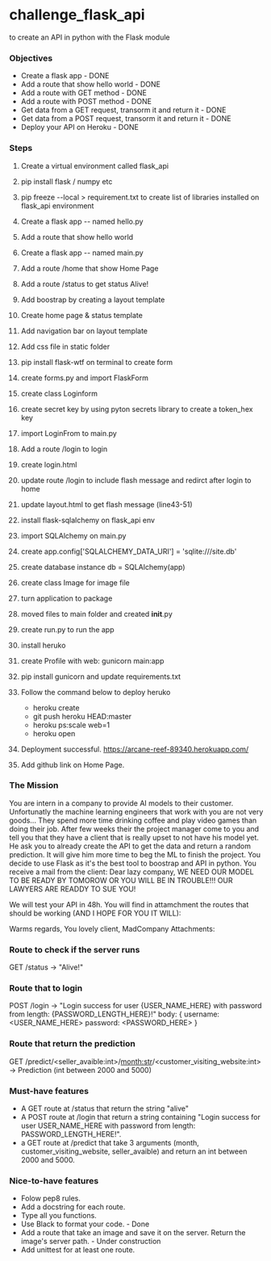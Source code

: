 # challenge_flask_api
to create an API in python with the Flask module

### Objectives

* Create a flask app - DONE
* Add a route that show hello world - DONE
* Add a route with GET method - DONE
* Add a route with POST method - DONE
* Get data from a GET request, transorm it and return it - DONE
* Get data from a POST request, transorm it and return it - DONE
* Deploy your API on Heroku - DONE


### Steps

1. Create a virtual environment called flask_api 
2. pip install flask / numpy etc
3. pip freeze --local > requirement.txt to create list of libraries installed on flask_api environment
4. Create a flask app -- named hello.py
5. Add a route that show hello world
6. Create a flask app -- named main.py
7. Add a route /home that show Home Page
8. Add a route /status to get status Alive!
9. Add boostrap by creating a layout template
10. Create home page & status template
11. Add navigation bar on layout template
12. Add css file in static folder
14. pip install flask-wtf on terminal to create form
15. create forms.py and import FlaskForm
16. create class Loginform
17. create secret key by using pyton secrets library to create a token_hex key
18. import LoginFrom to main.py  
19. Add a route /login to login
20. create login.html
21. update route /login to include flash message and redirct after login to home
22. update layout.html to get flash message (line43-51)
23. install flask-sqlalchemy on flask_api env
24. import SQLAlchemy on main.py
25. create app.config['SQLALCHEMY_DATA_URI'] = 'sqlite:///site.db'
26. create database instance db = SQLAlchemy(app)
27. create class Image for image file
28. turn application to package
29. moved files to main folder and created __init__.py 
30. create run.py to run the app
31. install heruko
32. create Profile with web: gunicorn main:app
33. pip install gunicorn and update requirements.txt
34. Follow the command below to deploy heruko

	* heroku create
	* git push heroku HEAD:master
	* heroku ps:scale web=1
	* heroku open

35. Deployment successful. https://arcane-reef-89340.herokuapp.com/
36. Add github link on Home Page.

### The Mission

You are intern in a company to provide AI models to their customer. Unfortunatly the machine learning engineers that work with you are not very goods... They spend more time drinking coffee and play video games than doing their job. After few weeks their the project manager come to you and tell you that they have a client that is really upset to not have his model yet. He ask you to already create the API to get the data and return a random prediction. It will give him more time to beg the ML to finish the project.
You decide to use Flask as it's the best tool to boostrap and API in python. You receive a mail from the client:
Dear lazy company,
WE NEED OUR MODEL TO BE READY BY TOMOROW OR YOU WILL BE IN TROUBLE!!!
OUR LAWYERS ARE READDY TO SUE YOU!

We will test your API in 48h.
You will find in attamchment the routes that should be working (AND I HOPE FOR YOU IT WILL):

Warms regards,
You lovely client,
MadCompany
Attachments:

### Route to check if the server runs
GET /status -> "Alive!"

###  Route that to login
POST /login -> "Login success for user {USER_NAME_HERE} with password from length: {PASSWORD_LENGTH_HERE}!"
body: {
    username: <USER_NAME_HERE>
    password: <PASSWORD_HERE>
}

### Route that return the prediction
GET /predict/<seller_avaible:int>/<month:str>/<customer_visiting_website:int> -> Prediction (int between 2000 and 5000)

### Must-have features
* A GET route at /status that return the string "alive"
* A POST route at /login that return a string containing "Login success for user USER_NAME_HERE with password from length: PASSWORD_LENGTH_HERE!".
* a GET route at /predict that take 3 arguments (month, customer_visiting_website, seller_avaible) and return an int between 2000 and 5000.

### Nice-to-have features
* Folow pep8 rules.
* Add a docstring for each route.
* Type all you functions.
* Use Black to format your code. - Done
* Add a route that take an image and save it on the server. Return the image's server path. - Under construction
* Add unittest for at least one route.






